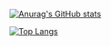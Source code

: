 [![Anurag's GitHub stats](https://github-readme-stats.vercel.app/api?username=dcsm8)](https://github.com/dcsm8/github-readme-stats)

[![Top Langs](https://github-readme-stats.vercel.app/api/top-langs/?username=dcsm8)](https://github.com/dcsm8/github-readme-stats)
